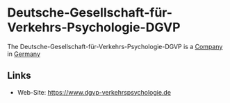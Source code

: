 # Deutsche-Gesellschaft-für-Verkehrs-Psychologie-DGVP

The Deutsche-Gesellschaft-für-Verkehrs-Psychologie-DGVP is a [Company](240000000.md) in [Germany](140000025.md)

## Links

- Web-Site: https://www.dgvp-verkehrspsychologie.de